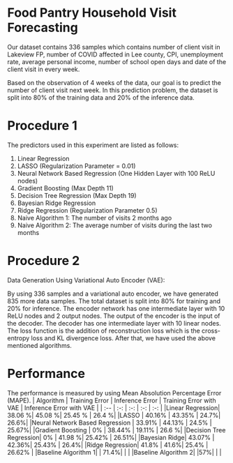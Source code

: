 # Food Pantry Household Visit Forecasting
Our dataset contains 336 samples which contains number of client visit in Lakeview FP, number of COVID affected in Lee county, CPI, unemployment rate, average personal income, number of school open days and date of the client visit in every week. 

Based on the observation of 4 weeks of the data, our goal is to predict the number of client visit next week. In this prediction problem, the dataset is split into 80% of the training data and 20% of the inference data. 

# Procedure 1
The predictors used in this experiment are listed as follows:

1. Linear Regression 
2. LASSO (Regularization Parameter = 0.01)
3. Neural Network Based Regression (One Hidden Layer with 100 ReLU nodes)
4. Gradient Boosting (Max Depth 11)
5. Decision Tree Regression (Max Depth 19)
6. Bayesian Ridge Regression
7. Ridge Regression (Regularization Parameter 0.5)
8. Naive Algorithm 1: The number of visits 2 months ago
9. Naive Algorithm 2: The average number of visits during the last two months


# Procedure 2
Data Generation Using Variational Auto Encoder (VAE):

By using 336 samples and a variational auto encoder, we have generated 835 more data samples. The total dataset is split into 80% for training and 20% for inference. The encoder network has one intermediate layer with 10 ReLU nodes and 2 output nodes. The output of the encoder is the input of the decoder. The decoder has one intermediate layer with 10 linear nodes. The loss function is the addition of reconstruction loss which is the cross-entropy loss and KL divergence loss. After that, we have used the above mentioned algorithms.


# Performance	
The performance is measured by using Mean Absolution Percentage Error (MAPE).
| Algorithm | Training Error | Inference Error | Training Error with VAE | Inference Error with VAE | 
| :-- | :-: | :-: | :-: | :-: | 
|Linear Regression| 38.06 %| 45.08 %| 25.45 % | 26.4 %|
|LASSO | 40.16% | 43.35% | 24.7%| 26.6%|
|Neural Network Based Regression | 33.91% | 44.13% | 24.5% | 25.67%|
|Gradient Boosting | 0% | 38.44% | 19.11% | 26.6 %|
|Decision Tree Regression|  0% | 41.98 %| 25.42% | 26.51%|
|Bayesian Ridge| 43.07% | 42.36%| 25.43% | 26.4%|
|Ridge Regression| 41.8% | 41.6%| 25.4% | 26.62% |
|Baseline Algorithm 1| | 71.4%| | |
|Baseline Algorithm 2| |57%| | |



